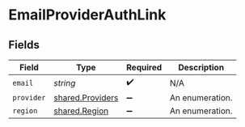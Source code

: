 # EmailProviderAuthLink


## Fields

| Field                                                | Type                                                 | Required                                             | Description                                          |
| ---------------------------------------------------- | ---------------------------------------------------- | ---------------------------------------------------- | ---------------------------------------------------- |
| `email`                                              | *string*                                             | :heavy_check_mark:                                   | N/A                                                  |
| `provider`                                           | [shared.Providers](../../models/shared/providers.md) | :heavy_minus_sign:                                   | An enumeration.                                      |
| `region`                                             | [shared.Region](../../models/shared/region.md)       | :heavy_minus_sign:                                   | An enumeration.                                      |